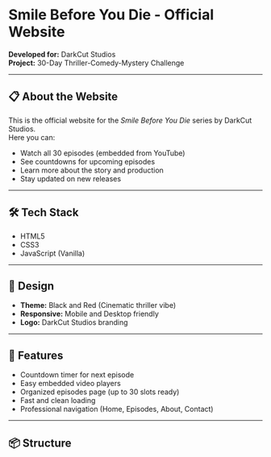 # Smile Before You Die - Official Website

**Developed for:** DarkCut Studios  
**Project:** 30-Day Thriller-Comedy-Mystery Challenge

---

## 📋 About the Website
This is the official website for the *Smile Before You Die* series by DarkCut Studios.  
Here you can:
- Watch all 30 episodes (embedded from YouTube)
- See countdowns for upcoming episodes
- Learn more about the story and production
- Stay updated on new releases

---

## 🛠️ Tech Stack
- HTML5
- CSS3
- JavaScript (Vanilla)

---

## 🎨 Design
- **Theme:** Black and Red (Cinematic thriller vibe)
- **Responsive:** Mobile and Desktop friendly
- **Logo:** DarkCut Studios branding

---

## 🚀 Features
- Countdown timer for next episode
- Easy embedded video players
- Organized episodes page (up to 30 slots ready)
- Fast and clean loading
- Professional navigation (Home, Episodes, About, Contact)

---

## 📦 Structure
